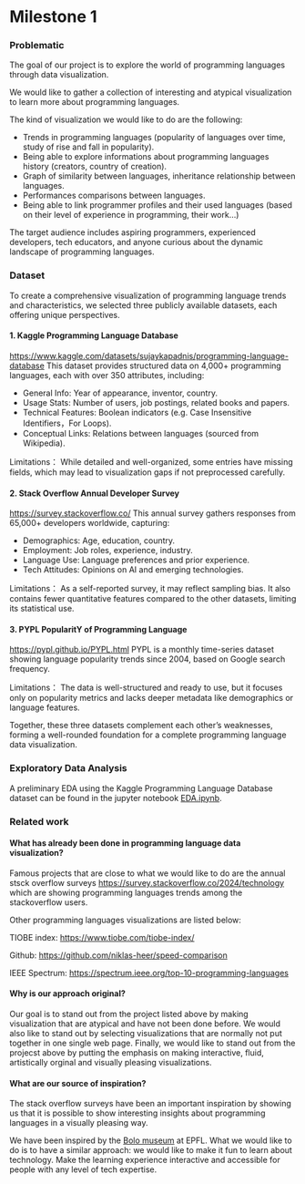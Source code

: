 # Milestone 1

### Problematic

The goal of our project is to explore the world of programming languages through data visualization. 

We would like to gather a collection of interesting and atypical visualization to learn more about programming languages.

The kind of visualization we would like to do are the following: 
- Trends in programming languages (popularity of languages over time, study of rise and fall in popularity). 
- Being able to explore informations about programming languages history (creators, country of creation). 
- Graph of similarity between languages, inheritance relationship between languages.
- Performances comparisons between languages. 
- Being able to link programmer profiles and their used languages (based on their level of experience in programming, their work...)

The target audience includes aspiring programmers, experienced developers, tech educators, and anyone curious about the dynamic landscape of programming languages.

### Dataset

To create a comprehensive visualization of programming language trends and characteristics, we selected three publicly available datasets, each offering unique perspectives.

#### 1. Kaggle Programming Language Database

https://www.kaggle.com/datasets/sujaykapadnis/programming-language-database
This dataset provides structured data on 4,000+ programming languages, each with over 350 attributes, including:

- General Info: Year of appearance, inventor, country.
- Usage Stats: Number of users, job postings, related books and papers.
- Technical Features: Boolean indicators (e.g. Case Insensitive Identifiers，For Loops).
- Conceptual Links: Relations between languages (sourced from Wikipedia).

Limitations：
While detailed and well-organized, some entries have missing fields, which may lead to visualization gaps if not preprocessed carefully.

#### 2. Stack Overflow Annual Developer Survey

https://survey.stackoverflow.co/
This annual survey gathers responses from 65,000+ developers worldwide, capturing:

- Demographics: Age, education, country.
- Employment: Job roles, experience, industry.
- Language Use: Language preferences and prior experience.
- Tech Attitudes: Opinions on AI and emerging technologies.

Limitations：
As a self-reported survey, it may reflect sampling bias. It also contains fewer quantitative features compared to the other datasets, limiting its statistical use.

#### 3. PYPL PopularitY of Programming Language

https://pypl.github.io/PYPL.html
PYPL is a monthly time-series dataset showing language popularity trends since 2004, based on Google search frequency.

Limitations：
The data is well-structured and ready to use, but it focuses only on popularity metrics and lacks deeper metadata like demographics or language features.

Together, these three datasets complement each other’s weaknesses, forming a well-rounded foundation for a complete programming language data visualization.

### Exploratory Data Analysis

A preliminary EDA using the Kaggle Programming Language Database dataset can be found in the jupyter notebook [EDA.ipynb](/Milestones/milestone1/EDA.ipynb).

### Related work

#### What has already been done in programming language data visualization?

Famous projects that are close to what we would like to do are the annual stsck overflow surveys https://survey.stackoverflow.co/2024/technology which are showing programming languages trends among the stackoverflow users. 

Other programming languages visualizations are listed below:

TIOBE index: https://www.tiobe.com/tiobe-index/

Github: https://github.com/niklas-heer/speed-comparison

IEEE Spectrum: https://spectrum.ieee.org/top-10-programming-languages


#### Why is our approach original?

Our goal is to stand out from the project listed above by making visualization that are atypical and have not been done before. We would also like to stand out by selecting visualizations that are normally not put together in one single web page.
Finally, we would like to stand out from the projecst above by putting the emphasis on making interactive, fluid, artistically orginal and visually pleasing visualizations. 

#### What are our source of inspiration?

The stack overflow surveys have been an important inspiration by showing us that it is possible to show interesting insights about programming languages in a visually pleasing way.

We have been inspired by the [Bolo museum](https://en.wikipedia.org/wiki/Mus%C3%A9e_Bolo) at EPFL. What we would like to do is to have a similar approach: we would like to make it fun to learn about technology. Make the learning experience interactive and accessible for people with any level of tech expertise.
